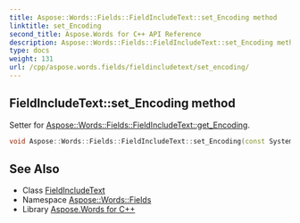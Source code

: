 ```yaml
---
title: Aspose::Words::Fields::FieldIncludeText::set_Encoding method
linktitle: set_Encoding
second_title: Aspose.Words for C++ API Reference
description: Aspose::Words::Fields::FieldIncludeText::set_Encoding method. Setter for Aspose::Words::Fields::FieldIncludeText::get_Encoding in C++.
type: docs
weight: 131
url: /cpp/aspose.words.fields/fieldincludetext/set_encoding/
---
```

## FieldIncludeText::set_Encoding method


Setter for [Aspose::Words::Fields::FieldIncludeText::get_Encoding](../get_encoding/).

```cpp
void Aspose::Words::Fields::FieldIncludeText::set_Encoding(const System::String &value)
```

## See Also

* Class [FieldIncludeText](../)
* Namespace [Aspose::Words::Fields](../../)
* Library [Aspose.Words for C++](../../../)
